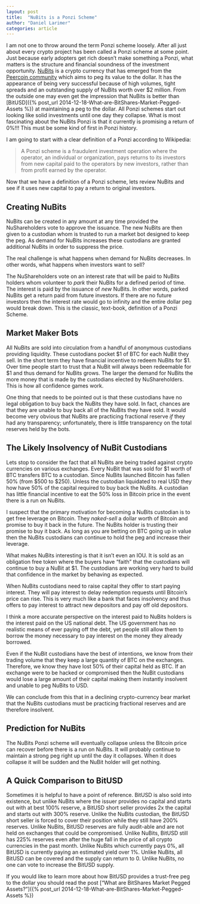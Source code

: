```yaml
---
layout: post
title:  "NuBits is a Ponzi Scheme"
author: "Daniel Larimer"
categories: article 
---
```

I am not one to throw around the term Ponzi scheme loosely.  After all just about every crypto project has been called a Ponzi scheme at some point.   Just because early adopters get rich doesn’t make something a Ponzi, what matters is the structure and financial soundness of the investment opportunity.  [NuBits](https://nubits.com/) is a crypto currency that has emerged from the [Peercoin community](http://peercointalk.org) which aims to peg its value to the dollar.  It has the appearance of being very successful because of high volumes, tight spreads and an outstanding supply of NuBits worth over $2 million.    From the outside one may even get the impression that NuBits is better than [BitUSD]({% post_url 2014-12-18-What-are-BitShares-Market-Pegged-Assets %}) at maintaining a peg to the dollar.   All Ponzi schemes start out looking like solid investments until one day they collapse.  What is most fascinating about the NuBits Ponzi is that it currently is promising a return of 0%!!! This must be some kind of first in Ponzi history.

I am going to start with a clear definition of a Ponzi according to Wikipedia:

>  A Ponzi scheme is a fraudulent investment operation where the operator, an individual or organization, pays returns to its investors from new capital paid to the operators by new investors, rather than from profit earned by the operator.

Now that we have a definition of a Ponzi scheme, lets review NuBits and see if it uses new capital to pay a return to original investors.  

## Creating NuBits

NuBits can be created in any amount at any time provided the NuShareholders vote to approve the issuance.  The new NuBits are then given to a custodian whom is trusted to run a market bot designed to keep the peg.   As demand for NuBits increases these custodians are granted additional NuBits in order to suppress the price.   

The real challenge is what happens when demand for NuBits decreases.  In other words, what happens when investors want to sell?   

The NuShareholders vote on an interest rate that will be paid to NuBits holders whom volunteer to *park* their NuBits for a defined period of time.  The interest is paid by the issuance of *new* NuBits.   In other words, parked NuBits get a return paid from future investors.  If there are no future investors then the interest rate would go to infinity and the entire dollar peg would break down.   This is the classic, text-book, definition of a Ponzi Scheme. 

## Market Maker Bots

All NuBits are sold into circulation from a handful of anonymous custodians providing liquidity.  These custodians pocket $1 of BTC for each NuBit they sell.   In the short term they have financial incentive to redeem NuBits for $1.  Over time people start to trust that a NuBit will always been redeemable for $1 and thus demand for NuBits grows.   The larger the demand for NuBits the more money that is made by the custodians elected by NuShareholders.  This is how all confidence games work.

One thing that needs to be pointed out is that these custodians have no legal obligation to buy back the NuBits they have sold.  In fact, chances are that they are unable to buy back all of the NuBits they have sold.  It would become very obvious that NuBits are practicing fractional reserve *if* they had any transparency; unfortunately, there is little transparency on the total reserves held by the bots.

## The Likely Insolvency of NuBit Custodians 

Lets stop to consider the fact that all NuBits are being traded against crypto currencies on various exchanges.  Every NuBit that was sold for $1 worth of BTC transfers BTC to a custodian.   Since NuBits launched Bitcoin has fallen 50% (from $500 to $250).  Unless the custodian liquidated to real USD they how have 50% of the capital required to buy back the NuBits.  A custodian has little financial incentive to eat the 50% loss in Bitcoin price in the event there is a run on NuBits.     

I suspect that the primary motivation for becoming a NuBits custodian is to get free leverage on Bitcoin.  They *naked-sell* a dollar worth of Bitcoin and promise to buy it back in the future.  The NuBits holder is trusting their promise to buy it back.  As long as you are betting on BTC going up in value then the NuBits custodians can continue to hold the peg and increase their leverage.  

What makes NuBits interesting is that it isn’t even an IOU.  It is sold as an obligation free token where the buyers have “faith” that the custodians will continue to buy a NuBit at $1.  The custodians are working very hard to build that confidence in the market by behaving as expected.  

When NuBits custodians need to raise capital they offer to start paying interest.  They will pay interest to delay redemption requests until Bitcoin’s price can rise.   This is very much like a bank that faces insolvency and thus offers to pay interest to attract new depositors and pay off old depositors.     

I think a more accurate perspective on the interest paid to NuBits holders is the interest paid on the US national debt.  The US government has no realistic means of ever paying off the debt, yet people still allow them to borrow the money necessary to pay interest on the money they already borrowed.   

Even if the NuBit custodians have the best of intentions, we know from their trading volume that they keep a large quantity of BTC on the exchanges.  Therefore, we know they have lost 50% of their capital held as BTC.   If an exchange were to be hacked or compromised then the NuBit custodians would lose a large amount of their capital making them instantly insolvent and unable to peg NuBits to USD.

We can conclude from this that in a declining crypto-currency bear market that the NuBits custodians must be practicing fractional reserves and are therefore insolvent.

## Prediction for NuBits 

The NuBits Ponzi scheme will eventually collapse unless the Bitcoin price can recover before there is a run on NuBits.   It will probably continue to maintain a strong peg right up until the day it collapses.   When it does collapse it will be sudden and the NuBit holder will get nothing. 

## A Quick Comparison to BitUSD 
Sometimes it is helpful to have a point of reference.   BitUSD is also sold into existence, but unlike NuBits where the issuer provides no capital and starts out with at best 100% reserve, a BitUSD short seller provides 2x the capital and starts out with 300% reserve.   Unlike the NuBits custodian, the BitUSD short seller is forced to cover their position while they still have 200% reserves.   Unlike NuBits, BitUSD reserves are fully audit-able and are not held on exchanges that could be compromised.   Unlike NuBits, BitUSD still has 225% reserves even after the huge fall in the price of all crypto currencies in the past month.   Unlike NuBits which currently pays 0%, all BitUSD is currently paying an estimated yield over 1%.   Unlike NuBits, all BitUSD can be covered and the supply can return to 0.  Unlike NuBits, no one can vote to increase the BitUSD supply.  

If you would like to learn more about how BitUSD provides a trust-free peg to the dollar you should read the post [“What are BitShares Market Pegged Assets?”]({% post_url 2014-12-18-What-are-BitShares-Market-Pegged-Assets %})
